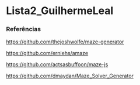 # Lista2_GuilhermeLeal

### Referências

https://github.com/thejoshwolfe/maze-generator

https://github.com/erniehs/amaze

https://github.com/actsasbuffoon/maze-js

https://github.com/dmaydan/Maze_Solver_Generator